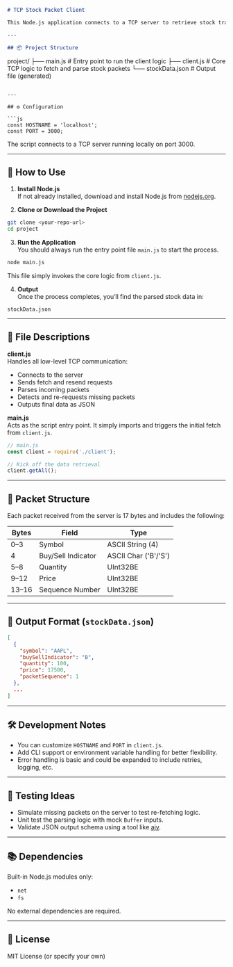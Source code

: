 ```md
# TCP Stock Packet Client

This Node.js application connects to a TCP server to retrieve stock trading packets. It ensures packets are received in the correct sequence, re-requests any missing packets, parses the binary data, and outputs it to a JSON file.

---

## 📦 Project Structure

```
project/
├── main.js         # Entry point to run the client logic
├── client.js       # Core TCP logic to fetch and parse stock packets
└── stockData.json  # Output file (generated)
```

---

## ⚙️ Configuration

```js
const HOSTNAME = 'localhost';
const PORT = 3000;
```
The script connects to a TCP server running locally on port 3000.

---

## 🚀 How to Use

1. **Install Node.js**  
If not already installed, download and install Node.js from [nodejs.org](https://nodejs.org).

2. **Clone or Download the Project**

```bash
git clone <your-repo-url>
cd project
```

3. **Run the Application**  
You should always run the entry point file `main.js` to start the process.

```bash
node main.js
```
This file simply invokes the core logic from `client.js`.

4. **Output**  
Once the process completes, you’ll find the parsed stock data in:

```
stockData.json
```

---

## 📂 File Descriptions

**client.js**  
Handles all low-level TCP communication:
- Connects to the server
- Sends fetch and resend requests
- Parses incoming packets
- Detects and re-requests missing packets
- Outputs final data as JSON

**main.js**  
Acts as the script entry point. It simply imports and triggers the initial fetch from `client.js`.

```js
// main.js
const client = require('./client');

// Kick off the data retrieval
client.getAll();
```

---

## 📌 Packet Structure

Each packet received from the server is 17 bytes and includes the following:

| Bytes | Field                | Type                  |
|-------|----------------------|------------------------|
| 0–3   | Symbol               | ASCII String (4)       |
| 4     | Buy/Sell Indicator   | ASCII Char ('B'/'S')   |
| 5–8   | Quantity             | UInt32BE               |
| 9–12  | Price                | UInt32BE               |
| 13–16 | Sequence Number      | UInt32BE               |

---

## 📝 Output Format (`stockData.json`)

```json
[
  {
    "symbol": "AAPL",
    "buySellIndicator": "B",
    "quantity": 100,
    "price": 17500,
    "packetSequence": 1
  },
  ...
]
```

---

## 🛠️ Development Notes
- You can customize `HOSTNAME` and `PORT` in `client.js`.
- Add CLI support or environment variable handling for better flexibility.
- Error handling is basic and could be expanded to include retries, logging, etc.

---

## 🧪 Testing Ideas
- Simulate missing packets on the server to test re-fetching logic.
- Unit test the parsing logic with mock `Buffer` inputs.
- Validate JSON output schema using a tool like [ajv](https://ajv.js.org/).

---

## 📚 Dependencies
Built-in Node.js modules only:
- `net`
- `fs`

No external dependencies are required.

---

## 📄 License
MIT License (or specify your own)
```
